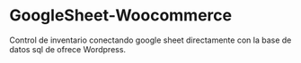 # GoogleSheet-Woocommerce
 Control de inventario conectando google sheet directamente con la base de datos sql de ofrece Wordpress.
